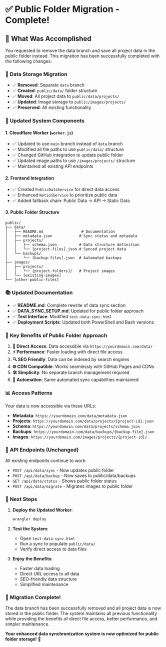 # ✅ Public Folder Migration - Complete!

## 🎯 What Was Accomplished

You requested to remove the data branch and save all project data in the public folder instead. This migration has been successfully completed with the following changes:

### 📁 **Data Storage Migration**
- ✅ **Removed**: Separate `data` branch
- ✅ **Created**: `public/data/` folder structure
- ✅ **Moved**: All project data to `public/data/projects/`
- ✅ **Updated**: Image storage to `public/images/projects/`
- ✅ **Preserved**: All existing functionality

### 🔄 **Updated System Components**

#### 1. **Cloudflare Worker** (`worker.js`)
- ✅ Updated to use `main` branch instead of `data` branch
- ✅ Modified all file paths to use `public/data/` structure
- ✅ Changed GitHub integration to update public folder
- ✅ Updated image paths to use `/images/projects/` structure
- ✅ Maintained all existing API endpoints

#### 2. **Frontend Integration** 
- ✅ Created `PublicDataService` for direct data access
- ✅ Enhanced `NotionService` to prioritize public data
- ✅ Added fallback chain: Public Data → API → Static Data

#### 3. **Public Folder Structure**
```
public/
├── data/
│   ├── README.md                 # Documentation
│   ├── metadata.json            # Sync status and metadata
│   ├── projects/
│   │   ├── schema.json          # Data structure definition
│   │   └── [project-files].json # Synced project data
│   └── backups/
│       └── [backup-files].json  # Automated backups
├── images/
│   ├── projects/
│   │   └── [project-folders]/   # Project images
│   └── [existing-images]
└── [other-public-files]
```

### 📚 **Updated Documentation**
- ✅ **README.md**: Complete rewrite of data sync section
- ✅ **DATA_SYNC_SETUP.md**: Updated for public folder approach
- ✅ **Test Interface**: Modified `test-data-sync.html`
- ✅ **Deployment Scripts**: Updated both PowerShell and Bash versions

### 🌟 **Key Benefits of Public Folder Approach**

1. **🚀 Direct Access**: Data accessible via `https://yourdomain.com/data/`
2. **⚡ Performance**: Faster loading with direct file access
3. **🔍 SEO Friendly**: Data can be indexed by search engines
4. **🌐 CDN Compatible**: Works seamlessly with GitHub Pages and CDNs
5. **🛠️ Simplicity**: No separate branch management required
6. **🔄 Automation**: Same automated sync capabilities maintained

### 📊 **Access Patterns**

Your data is now accessible via these URLs:
- **Metadata**: `https://yourdomain.com/data/metadata.json`
- **Projects**: `https://yourdomain.com/data/projects/{project-id}.json`
- **Schema**: `https://yourdomain.com/data/projects/schema.json`
- **Backups**: `https://yourdomain.com/data/backups/{backup-file}.json`
- **Images**: `https://yourdomain.com/images/projects/{project-id}/`

### 🔧 **API Endpoints (Unchanged)**
All existing endpoints continue to work:
- `POST /api/data/sync` - Now updates public folder
- `POST /api/data/backup` - Now saves to public/data/backups
- `GET /api/data/status` - Shows public folder status
- `POST /api/data/migrate` - Migrates images to public folder

### 🚀 **Next Steps**

1. **Deploy the Updated Worker**:
   ```bash
   wrangler deploy
   ```

2. **Test the System**:
   - Open `test-data-sync.html`
   - Run a sync to populate `public/data/`
   - Verify direct access to data files

3. **Enjoy the Benefits**:
   - Faster data loading
   - Direct URL access to all data
   - SEO-friendly data structure
   - Simplified maintenance

### 🎉 **Migration Complete!**

The data branch has been successfully removed and all project data is now stored in the public folder. The system maintains all previous functionality while providing the benefits of direct file access, better performance, and simpler maintenance.

**Your enhanced data synchronization system is now optimized for public folder storage!** 🚀
